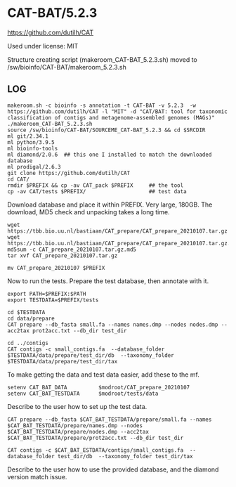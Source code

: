 CAT-BAT/5.2.3
=============

<https://github.com/dutilh/CAT>

Used under license:
MIT


Structure creating script (makeroom_CAT-BAT_5.2.3.sh) moved to /sw/bioinfo/CAT-BAT/makeroom_5.2.3.sh

LOG
---

    makeroom.sh -c bioinfo -s annotation -t CAT-BAT -v 5.2.3  -w https://github.com/dutilh/CAT -l "MIT" -d "CAT/BAT: tool for taxonomic classification of contigs and metagenome-assembled genomes (MAGs)"
    ./makeroom_CAT-BAT_5.2.3.sh 
    source /sw/bioinfo/CAT-BAT/SOURCEME_CAT-BAT_5.2.3 && cd $SRCDIR
    ml git/2.34.1
    ml python/3.9.5
    ml bioinfo-tools
    ml diamond/2.0.6  ## this one I installed to match the downloaded database
    ml prodigal/2.6.3
    git clone https://github.com/dutilh/CAT
    cd CAT/
    rmdir $PREFIX && cp -av CAT_pack $PREFIX     ## the tool
    cp -av CAT/tests $PREFIX/                    ## test data

Download database and place it within PREFIX. Very large, 180GB. The download, MD5 check and unpacking takes a long time.

    wget https://tbb.bio.uu.nl/bastiaan/CAT_prepare/CAT_prepare_20210107.tar.gz
    wget https://tbb.bio.uu.nl/bastiaan/CAT_prepare/CAT_prepare_20210107.tar.gz.md5
    md5sum -c CAT_prepare_20210107.tar.gz.md5 
    tar xvf CAT_prepare_20210107.tar.gz 

    mv CAT_prepare_20210107 $PREFIX

Now to run the tests. Prepare the test database, then annotate with it.

    export PATH=$PREFIX:$PATH
    export TESTDATA=$PREFIX/tests

    cd $TESTDATA
    cd data/prepare
    CAT prepare --db_fasta small.fa --names names.dmp --nodes nodes.dmp --acc2tax prot2acc.txt --db_dir test_dir

    cd ../contigs
    CAT contigs -c small_contigs.fa  --database_folder $TESTDATA/data/prepare/test_dir/db  --taxonomy_folder $TESTDATA/data/prepare/test_dir/tax

To make getting the data and test data easier, add these to the mf.

    setenv CAT_BAT_DATA          $modroot/CAT_prepare_20210107
    setenv CAT_BAT_TESTDATA      $modroot/tests/data

Describe to the user how to set up the test data.

    CAT prepare --db_fasta $CAT_BAT_TESTDATA/prepare/small.fa --names $CAT_BAT_TESTDATA/prepare/names.dmp --nodes $CAT_BAT_TESTDATA/prepare/nodes.dmp --acc2tax $CAT_BAT_TESTDATA/prepare/prot2acc.txt --db_dir test_dir

    CAT contigs -c $CAT_BAT_ESTDATA/contigs/small_contigs.fa  --database_folder test_dir/db  --taxonomy_folder test_dir/tax

Describe to the user how to use the provided database, and the diamond version match issue.
